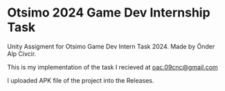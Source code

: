 # Otsimo 2024 Game Dev Internship Task
Unity Assigment for Otsimo Game Dev Intern Task 2024. Made by Önder Alp Civcir.

This is my implementation of the task I recieved at oac.09cnc@gmail.com

I uploaded APK file of the project into the Releases.
